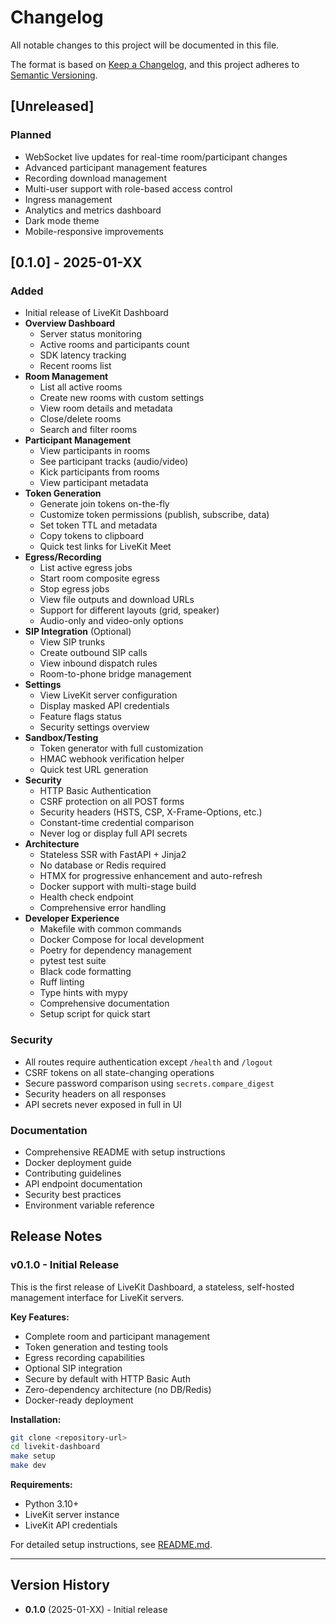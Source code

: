 # Changelog

All notable changes to this project will be documented in this file.

The format is based on [Keep a Changelog](https://keepachangelog.com/en/1.0.0/),
and this project adheres to [Semantic Versioning](https://semver.org/spec/v2.0.0.html).

## [Unreleased]

### Planned
- WebSocket live updates for real-time room/participant changes
- Advanced participant management features
- Recording download management
- Multi-user support with role-based access control
- Ingress management
- Analytics and metrics dashboard
- Dark mode theme
- Mobile-responsive improvements

## [0.1.0] - 2025-01-XX

### Added
- Initial release of LiveKit Dashboard
- **Overview Dashboard**
  - Server status monitoring
  - Active rooms and participants count
  - SDK latency tracking
  - Recent rooms list
- **Room Management**
  - List all active rooms
  - Create new rooms with custom settings
  - View room details and metadata
  - Close/delete rooms
  - Search and filter rooms
- **Participant Management**
  - View participants in rooms
  - See participant tracks (audio/video)
  - Kick participants from rooms
  - View participant metadata
- **Token Generation**
  - Generate join tokens on-the-fly
  - Customize token permissions (publish, subscribe, data)
  - Set token TTL and metadata
  - Copy tokens to clipboard
  - Quick test links for LiveKit Meet
- **Egress/Recording**
  - List active egress jobs
  - Start room composite egress
  - Stop egress jobs
  - View file outputs and download URLs
  - Support for different layouts (grid, speaker)
  - Audio-only and video-only options
- **SIP Integration** (Optional)
  - View SIP trunks
  - Create outbound SIP calls
  - View inbound dispatch rules
  - Room-to-phone bridge management
- **Settings**
  - View LiveKit server configuration
  - Display masked API credentials
  - Feature flags status
  - Security settings overview
- **Sandbox/Testing**
  - Token generator with full customization
  - HMAC webhook verification helper
  - Quick test URL generation
- **Security**
  - HTTP Basic Authentication
  - CSRF protection on all POST forms
  - Security headers (HSTS, CSP, X-Frame-Options, etc.)
  - Constant-time credential comparison
  - Never log or display full API secrets
- **Architecture**
  - Stateless SSR with FastAPI + Jinja2
  - No database or Redis required
  - HTMX for progressive enhancement and auto-refresh
  - Docker support with multi-stage build
  - Health check endpoint
  - Comprehensive error handling
- **Developer Experience**
  - Makefile with common commands
  - Docker Compose for local development
  - Poetry for dependency management
  - pytest test suite
  - Black code formatting
  - Ruff linting
  - Type hints with mypy
  - Comprehensive documentation
  - Setup script for quick start

### Security
- All routes require authentication except `/health` and `/logout`
- CSRF tokens on all state-changing operations
- Secure password comparison using `secrets.compare_digest`
- Security headers on all responses
- API secrets never exposed in full in UI

### Documentation
- Comprehensive README with setup instructions
- Docker deployment guide
- Contributing guidelines
- API endpoint documentation
- Security best practices
- Environment variable reference

## Release Notes

### v0.1.0 - Initial Release

This is the first release of LiveKit Dashboard, a stateless, self-hosted management interface for LiveKit servers.

**Key Features:**
- Complete room and participant management
- Token generation and testing tools
- Egress recording capabilities
- Optional SIP integration
- Secure by default with HTTP Basic Auth
- Zero-dependency architecture (no DB/Redis)
- Docker-ready deployment

**Installation:**
```bash
git clone <repository-url>
cd livekit-dashboard
make setup
make dev
```

**Requirements:**
- Python 3.10+
- LiveKit server instance
- LiveKit API credentials

For detailed setup instructions, see [README.md](README.md).

---

## Version History

- **0.1.0** (2025-01-XX) - Initial release

